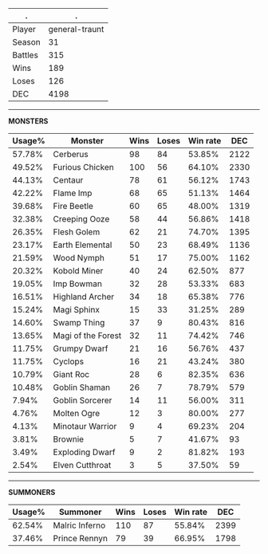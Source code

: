 .|.
|-|-
Player|general-traunt
Season|31
Battles|315
Wins|189
Loses|126
DEC|4198

---
**MONSTERS**

Usage%|Monster|Wins|Loses|Win rate|DEC|
-|-|-|-|-|-|
57.78%|Cerberus|98|84|53.85%|2122|
49.52%|Furious Chicken|100|56|64.10%|2330|
44.13%|Centaur|78|61|56.12%|1743|
42.22%|Flame Imp|68|65|51.13%|1464|
39.68%|Fire Beetle|60|65|48.00%|1319|
32.38%|Creeping Ooze|58|44|56.86%|1418|
26.35%|Flesh Golem|62|21|74.70%|1395|
23.17%|Earth Elemental|50|23|68.49%|1136|
21.59%|Wood Nymph|51|17|75.00%|1162|
20.32%|Kobold Miner|40|24|62.50%|877|
19.05%|Imp Bowman|32|28|53.33%|683|
16.51%|Highland Archer|34|18|65.38%|776|
15.24%|Magi Sphinx|15|33|31.25%|289|
14.60%|Swamp Thing|37|9|80.43%|816|
13.65%|Magi of the Forest|32|11|74.42%|746|
11.75%|Grumpy Dwarf|21|16|56.76%|437|
11.75%|Cyclops|16|21|43.24%|380|
10.79%|Giant Roc|28|6|82.35%|636|
10.48%|Goblin Shaman|26|7|78.79%|579|
7.94%|Goblin Sorcerer|14|11|56.00%|311|
4.76%|Molten Ogre|12|3|80.00%|277|
4.13%|Minotaur Warrior|9|4|69.23%|204|
3.81%|Brownie|5|7|41.67%|93|
3.49%|Exploding Dwarf|9|2|81.82%|193|
2.54%|Elven Cutthroat|3|5|37.50%|59|

---
**SUMMONERS**

Usage%|Summoner|Wins|Loses|Win rate|DEC|
-|-|-|-|-|-|
62.54%|Malric Inferno|110|87|55.84%|2399|
37.46%|Prince Rennyn|79|39|66.95%|1798|
